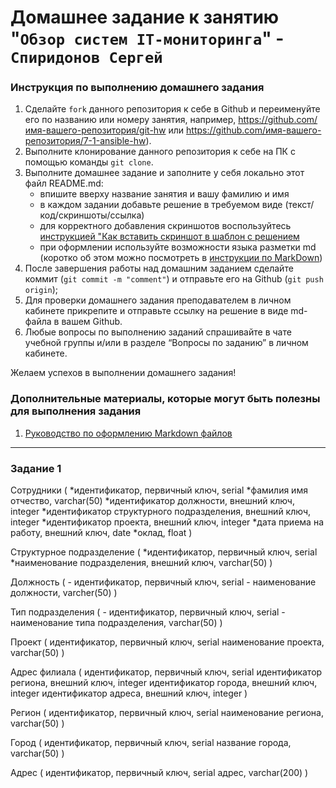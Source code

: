 # Домашнее задание к занятию "`Обзор систем IT-мониторинга`" - `Спиридонов Сергей`


### Инструкция по выполнению домашнего задания

   1. Сделайте `fork` данного репозитория к себе в Github и переименуйте его по названию или номеру занятия, например, https://github.com/имя-вашего-репозитория/git-hw или  https://github.com/имя-вашего-репозитория/7-1-ansible-hw).
   2. Выполните клонирование данного репозитория к себе на ПК с помощью команды `git clone`.
   3. Выполните домашнее задание и заполните у себя локально этот файл README.md:
      - впишите вверху название занятия и вашу фамилию и имя
      - в каждом задании добавьте решение в требуемом виде (текст/код/скриншоты/ссылка)
      - для корректного добавления скриншотов воспользуйтесь [инструкцией "Как вставить скриншот в шаблон с решением](https://github.com/netology-code/sys-pattern-homework/blob/main/screen-instruction.md)
      - при оформлении используйте возможности языка разметки md (коротко об этом можно посмотреть в [инструкции  по MarkDown](https://github.com/netology-code/sys-pattern-homework/blob/main/md-instruction.md))
   4. После завершения работы над домашним заданием сделайте коммит (`git commit -m "comment"`) и отправьте его на Github (`git push origin`);
   5. Для проверки домашнего задания преподавателем в личном кабинете прикрепите и отправьте ссылку на решение в виде md-файла в вашем Github.
   6. Любые вопросы по выполнению заданий спрашивайте в чате учебной группы и/или в разделе “Вопросы по заданию” в личном кабинете.
   
Желаем успехов в выполнении домашнего задания!
   
### Дополнительные материалы, которые могут быть полезны для выполнения задания

1. [Руководство по оформлению Markdown файлов](https://gist.github.com/Jekins/2bf2d0638163f1294637#Code)

---

### Задание 1

Сотрудники (
*идентификатор, первичный ключ, serial
*фамилия имя отчество, varchar(50)
*идентификатор должности, внешний ключ, integer
*идентификатор структурного подразделения, внешний ключ, integer
*идентификатор проекта, внешний ключ, integer
*дата приема на работу, внешний ключ, date
*оклад, float
)

Структурное подразделение (
*идентификатор, первичный ключ, serial
*наименование подразделения, внешний ключ, varchar(50)
)

Должность (
    - идентификатор, первичный ключ, serial
    - наименование должности, varcher(50)
)

Тип подразделения (
    - идентификатор, первичный ключ, serial
    - наименование типа подразделения, varchar(50)
)

Проект (
	идентификатор, первичный ключ, serial
	наименование проекта, varchar(50)
)

Адрес филиала (
	идентификатор, первичный ключ, serial
	идентификатор региона, внешний ключ, integer 
	идентификатор города, внешний ключ, integer 
	идентификатор адреса, внешний ключ, integer 
)

Регион (
	идентификатор, первичный ключ, serial
	наименование региона, varchar(50)
)

Город (
	идентификатор, первичный ключ, serial
	название города, varchar(50)
)

Адрес (
	идентификатор, первичный ключ, serial
	адрес, varchar(200)
)
